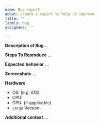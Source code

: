 ```yaml
---
name: Bug report
about: Create a report to help us improve
title: ''
labels: bug
assignees: ''

---
```


**Description of Bug**
...

**Steps To Reproduce**
...

**Expected behavior**
...

**Screenshots**
...

**Hardware**
 - OS: [e.g. iOS]
 - CPU:
 - GPU: (if applicable)
 - `cargo` Version:

**Additional context**
...
